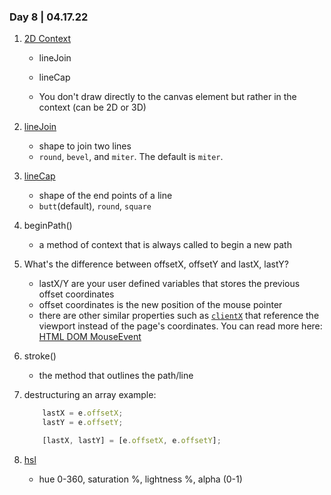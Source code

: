 ### Day 8 | 04.17.22

1. [2D Context](https://developer.mozilla.org/en-US/docs/Web/API/CanvasRenderingContext2D)

    * lineJoin
    * lineCap

    * You don't draw directly to the canvas element but rather in the context (can be 2D or 3D)

2. [lineJoin](https://developer.mozilla.org/en-US/docs/Web/API/CanvasRenderingContext2D/lineJoin)
    - shape to join two lines
    - `round`, `bevel`, and `miter`. The default is `miter`.

3. [lineCap](https://developer.mozilla.org/en-US/docs/Web/API/CanvasRenderingContext2D/lineCap)
    - shape of the end points of a line 
    - `butt`(default), `round`, `square`

4. beginPath()
    - a method of context that is always called to begin a new path 

5. What's the difference between offsetX, offsetY and lastX, lastY?
    - lastX/Y are your user defined variables that stores the previous offset coordinates 
    - offset coordinates is the new position of the mouse pointer
    - there are other similar properties such as [`clientX`](https://developer.mozilla.org/en-US/docs/Web/API/MouseEvent/clientX) that reference the viewport instead of the page's coordinates. You can read more here: [HTML DOM MouseEvent](https://www.w3schools.com/jsref/obj_mouseevent.asp)

6. stroke()
    - the method that outlines the path/line

7. destructuring an array example: 
    ```javascript
        lastX = e.offsetX;
        lastY = e.offsetY;

        [lastX, lastY] = [e.offsetX, e.offsetY];
    ```

8. [hsl](https://mothereffinghsl.com/)
    - hue 0-360, saturation %, lightness %, alpha (0-1)